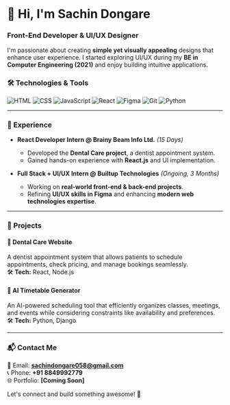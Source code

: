 # 👋 Hi, I'm Sachin Dongare
### Front-End Developer & UI/UX Designer  
I'm passionate about creating **simple yet visually appealing** designs that enhance user experience. I started exploring UI/UX during my **BE in Computer Engineering (2021)** and enjoy building intuitive applications.  

### 🛠️ Technologies & Tools
![HTML](https://img.shields.io/badge/HTML-E34F26?style=for-the-badge&logo=html5&logoColor=white)
![CSS](https://img.shields.io/badge/CSS-1572B6?style=for-the-badge&logo=css3&logoColor=white)
![JavaScript](https://img.shields.io/badge/JavaScript-F7DF1E?style=for-the-badge&logo=javascript&logoColor=black)
![React](https://img.shields.io/badge/React-61DAFB?style=for-the-badge&logo=react&logoColor=black)
![Figma](https://img.shields.io/badge/Figma-F24E1E?style=for-the-badge&logo=figma&logoColor=white)
![Git](https://img.shields.io/badge/Git-F05032?style=for-the-badge&logo=git&logoColor=white)
![Python](https://img.shields.io/badge/Python-3776AB?style=for-the-badge&logo=python&logoColor=white)

---
### 💼 Experience
- **React Developer Intern @ Brainy Beam Info Ltd.** _(15 Days)_  
  - Developed the **Dental Care project**, a dentist appointment system.  
  - Gained hands-on experience with **React.js** and UI implementation.

- **Full Stack + UI/UX Intern @ Builtup Technologies** _(Ongoing, 3 Months)_  
  - Working on **real-world front-end & back-end projects**.  
  - Refining **UI/UX skills in Figma** and enhancing **modern web technologies expertise**.

---
### 🚀 Projects
#### 🦷 **Dental Care Website**  
A dentist appointment system that allows patients to schedule appointments, check pricing, and manage bookings seamlessly.  
🛠 **Tech:** React, Node.js

#### 📅 **AI Timetable Generator**  
An AI-powered scheduling tool that efficiently organizes classes, meetings, and events while considering constraints like availability and preferences.  
🛠 **Tech:** Python, Django

---
### 📬 Contact Me
📧 Email: **[sachindongare058@gmail.com](mailto:sachindongare058@gmail.com)**  
📞 Phone: **+91 8849992779**  
🌐 Portfolio: **[Coming Soon]**  

Let's connect and build something awesome! 🚀


<!---
sachin058/sachin058 is a ✨ special ✨ repository because its `README.md` (this file) appears on your GitHub profile.
You can click the Preview link to take a look at your changes.
--->
